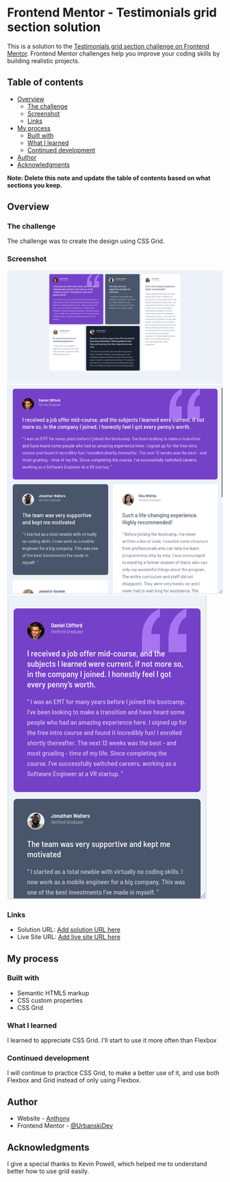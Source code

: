 # Frontend Mentor - Testimonials grid section solution

This is a solution to the [Testimonials grid section challenge on Frontend Mentor](https://www.frontendmentor.io/challenges/testimonials-grid-section-Nnw6J7Un7). Frontend Mentor challenges help you improve your coding skills by building realistic projects. 

## Table of contents

- [Overview](#overview)
  - [The challenge](#the-challenge)
  - [Screenshot](#screenshot)
  - [Links](#links)
- [My process](#my-process)
  - [Built with](#built-with)
  - [What I learned](#what-i-learned)
  - [Continued development](#continued-development)
- [Author](#author)
- [Acknowledgments](#acknowledgments)

**Note: Delete this note and update the table of contents based on what sections you keep.**

## Overview

### The challenge

The challenge was to create the design using CSS Grid.

### Screenshot

![](./Desktop.png)
![](./Tablet.png)
![](./Mobile.png)

### Links

- Solution URL: [Add solution URL here](https://your-solution-url.com)
- Live Site URL: [Add live site URL here](https://your-live-site-url.com)

## My process

### Built with

- Semantic HTML5 markup
- CSS custom properties
- CSS Grid

### What I learned

I learned to appreciate CSS Grid. I'll start to use it more often than Flexbox

### Continued development

I will continue to practice CSS Grid, to make a better use of it, and use both Flexbox and Grid instead of only using Flexbox.

## Author

- Website - [Anthony](https://www.your-site.com)
- Frontend Mentor - [@UrbanskiDev](https://www.frontendmentor.io/profile/UrbanskiDev)

## Acknowledgments

I give a special thanks to Kevin Powell, which helped me to understand better how to use grid easily.

